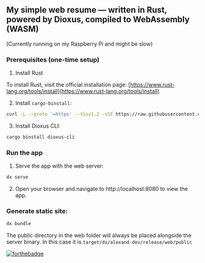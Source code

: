 ## My simple web resume — written in Rust, powered by Dioxus, compiled to WebAssembly (WASM)

(Currently running on my Raspberry Pi and might be slow)

### Prerequisites (one-time setup)

1. Install Rust

To install Rust, visit the official installation page: [https://www.rust-lang.org/tools/install](https://www.rust-lang.org/tools/install)

2. Install `cargo-binstall`:

```bash
curl -L --proto '=https' --tlsv1.2 -sSf https://raw.githubusercontent.com/cargo-bins/cargo-binstall/main/install-from-binstall-release.sh | bash
````

3. Install Dioxus CLI:   

```bash
cargo binstall dioxus-cli
```

### Run the app

1. Serve the app with the web server:

```bash
dx serve
```

2. Open your browser and navigate to http://localhost:8080 to view the app.

### Generate static site:

```bash
dx bundle
```

The public directory in the web folder will always be placed alongside the server binary. In this case it is `target/dx/alexand-dev/release/web/public`

[![forthebadge](https://forthebadge.com/images/badges/made-with-rust.svg)](https://forthebadge.com)
